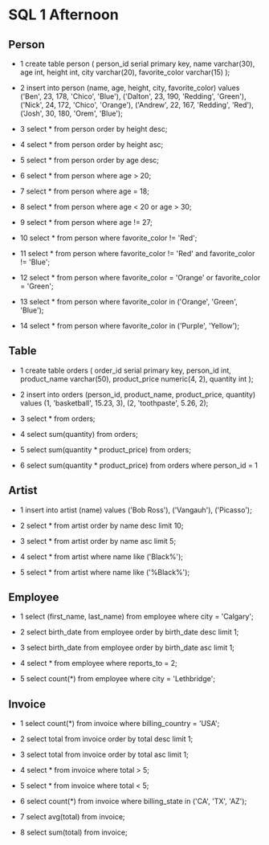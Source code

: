 # SQL 1 Afternoon

## Person

- 1 create table person (
person_id serial primary key,
  name varchar(30),
  age int,
  height int,
  city varchar(20),
  favorite_color varchar(15)
);

- 2 insert into person
(name, age, height, city, favorite_color)
values
('Ben', 23, 178, 'Chico', 'Blue'),
('Dalton', 23, 190, 'Redding', 'Green'),
('Nick', 24, 172, 'Chico', 'Orange'),
('Andrew', 22, 167, 'Redding', 'Red'),
('Josh', 30, 180, 'Orem', 'Blue');

- 3 select * from person order by height desc;

- 4 select * from person order by height asc;

- 5 select * from person order by age desc;

- 6 select * from person
where age > 20;

- 7 select * from person
where age = 18;

- 8 select * from person
where age < 20
or age > 30;

- 9 select * from person
where age != 27;

- 10 select * from person
where favorite_color != 'Red';

- 11 select * from person
where favorite_color != 'Red'
and favorite_color != 'Blue';

- 12 select * from person
where favorite_color = 'Orange'
or favorite_color = 'Green';

- 13 select * from person
where favorite_color in ('Orange', 'Green', 'Blue');

- 14 select * from person
where favorite_color in ('Purple', 'Yellow');


## Table

- 1 create table orders (
order_id serial primary key,
  person_id int,
  product_name varchar(50),
  product_price numeric(4, 2),
  quantity int
);

- 2 insert into orders (person_id, product_name, product_price, quantity)
values
(1, 'basketball', 15.23, 3),
(2, 'toothpaste', 5.26, 2);

- 3 select * from orders;

- 4 select sum(quantity) from orders;

- 5 select sum(quantity * product_price) from orders;

- 6 select sum(quantity * product_price) from orders
where person_id = 1


## Artist

- 1 insert into artist (name)
values
('Bob Ross'),
('Vangauh'),
('Picasso');

- 2 select * from artist order by name desc limit 10;

- 3 select * from artist order by name asc limit 5;

- 4 select * from artist
where name like ('Black%');

- 5 select * from artist
where name like ('%Black%');


## Employee

- 1 select (first_name, last_name) from employee
where city = 'Calgary';

- 2 select birth_date from employee
order by birth_date desc limit 1;

- 3 select birth_date from employee
order by birth_date asc limit 1;

- 4 select * from employee
where reports_to = 2;

- 5 select count(*) from employee
where city = 'Lethbridge';


## Invoice

- 1 select count(*) from invoice
where billing_country = 'USA';

- 2 select total from invoice
order by total desc limit 1;

- 3 select total from invoice
order by total asc limit 1;

- 4 select * from invoice
where total > 5;

- 5 select * from invoice
where total < 5;

- 6 select count(*) from invoice
where billing_state in ('CA', 'TX', 'AZ');

- 7 select avg(total) from invoice;

- 8 select sum(total) from invoice;